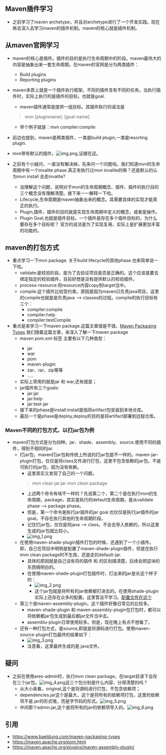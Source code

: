 ## Maven插件学习
* 之前学习了maven archetype，并且对archetype进行了一个开发实践。现在再去深入去学习maven的插件机制。maven的核心就是插件机制。

## 从maven官网学习
* maven的核心是插件。插件的目的是执行生命周期中的阶段。maven最伟大的内容是抽象出来一套生命周期。在maven的官网是分为两类插件：
    * Build plugins
    * Reporting plugins
    
* maven本质上就是一个插件执行框架。不同的插件含有不同的任务。当执行插件时，实际上执行的是插件的目标。也就是goal.
  * maven插件通常是提供一组目标。其插件执行的语法是
  > mvn [pluginname]: [goal-name]
  * 举个例子就是：mvn compiler:compile
  
* 前边也提到，maven是两类插件，一类是build plugin,一类是resorting plugin.
* mvn带有默认的插件。![img.png](img.png),证据在这。
* 之前有个小疑问，一直没有解决掉。先来问一个问题哈。我们知道mvn的生命周期中有一个invalite phase.真正有执行过mvn invalite的嘛？还是默认的认为mvn install 会走invalite?
  * 没理解这个问题，说明对于mvn的生命周期概念、插件、插件的执行目的三个概念没有理解清楚。接下来一一解释一下哈。
  * Lifecycle,生命周期是maven抽象出来的概念。其需要具体的实现才能真正的执行。
  * Plugin,插件，插件的目的就是实现生命周期中定义的概念，或者是操作。
  * Plugin Goal,也就是插件目标。一个插件是存在多个插件目标的，为什么要存在多个目标呢？ 官方的说法是为了实现复用，实际上是扩展更加丰富的功能的。
    
## maven的打包方式
* 重点学习一下mvn package. 关于build lifecycle的其他phase.也来简单说一下哈。
  * validate:是校验阶段，是为了去验证项目是否是正确的。这个应该是要去绑定指定的校验插件，目前好想是没有提供默认的校验插件。
  * process-resource:将resource内容copy到target当中。
  * compile:这个插件比较受约束。原因是因为maven只负责java项目，这里的compile也就是是负责java --> classes的过程。compile的执行目标有三个：
    * compiler:compile
    * compiler:help
    * compiler:testCompile
* 重点是来学习一下maven package.这篇文章很是不错，[Maven Packaging Types](https://www.baeldung.com/maven-packaging-types) 我们随着这篇文章，来深入了解一下maven package
  * maven pom.xml <packageing>标签 主要有以下几种类型：
    * jar
    * war
    * pom
    * maven-plugin
    * zar、rar、zip等等
    * .....
  * 实际上常用的就是jar 和 war,还有就是；
  * jar插件有三个goals:
    * jar:jar
    * jar:help
    * jar:test-jar
  * 接下来的phase是install:install是指将artifact包安装到本地仓库。
  * 最后一个是phase是deploy,deploy的目的是将artifact部署到远程仓库。
  
### Maven不同的打包方式，以打jar包为例
* maven打包方式是分为四种。jar、shade、assembly、source.使用不同的插件，得到不相同的jar.
  * 打jar包，maven打jar包和传统上所说的打jar包是不一样的。maven-jar-plugin打包，仅仅是将class文件进行打包，这里不包含依赖的jar包。不是可执行的jar包，因为没有依赖。
    * 这里其实又发现了自己的一个问题。 
    > mvn clean jar:jar 
    > mvn clean package
    * 上述两个命令有啥不一样的？先说第二个，第二个是在执行mvn的生命周期，package，其实是执行的default生命周期，是从validate phase --> package phase。
    * 但是，第一个命令是执行jar插件的jar goal.也仅仅是执行jar插件的jar goal。不存在执行其他的生命周期阶段。
    * 记住打jar包，仅仅是将java --> class，不会去导入依赖的，所以这里生成的jar包就比较小。
    * ![img_1.png](img_1.png)
  * 在使用maven-shade-plugin插件打包的时候，还遇到了一个小插件。即，自己在项目中明明是配置了maven-shade-plugin插件，但是在执行mvn clean package时不生效，还是走的default-jar.
    * 具体的原因就是自己没有将<pluginsManagement>的插件 和 <plugins>的区别搞清楚，后续会把这块的东西搞明白的。
    * 在使用maven-shade-plugin打包插件时，打出来的jar是长这个样子的：
      * ![img_2.png](img_2.png)
      * 这个jar包就是将所有的jar依赖都打进去的。在使用shade-plugin实际上还存在众多的配置。这里暂且不学习。[配置文件在这个](https://maven.apache.org/plugins/maven-shade-plugin/examples/resource-transformers.html)
  * 第三个是maven-assembly-plugin，这个插件好像日常见的比较多。  
    * maven-shade-plugin 和 maven-assembly-plugin在打包时，都可以将依赖都jar包生成到最后都jar文件当中去。
    * assemblu-plugin日常使用较多。但是，现在晚上有点不想看了。
  * 还有一种打包方式，是source,即就是将源码进行打包。使用maven-source-plugin打包最终的结果如下：
    * ![img_3.png](img_3.png)
    * 注意看，这里最终生成的是.java文件。
  

## 疑问
* 之前在使用ares-admin时，执行mvn clean package，在target目录下会存在三个jar包。![img_4.png](img_4.png)这三个包分别是什么内容，分得清楚的吗？
  * 从大小来看，original,这个是将源码进行打包，不包含依赖项；
  * dependencies.jar这个是最大，这个是将所有的依赖项打包，这里的依赖项不是.jar的形式哦，而是字节码的形式。![img_5.png](img_5.png)
  * 中间那个admin.jar,这个是将所有的jar的依赖项导入的。![img_6.png](img_6.png)
  
  
  

## 引用
* https://www.baeldung.com/maven-packaging-types
* https://maven.apache.org/pom.html
* https://maven.apache.org/plugins/maven-assembly-plugin/